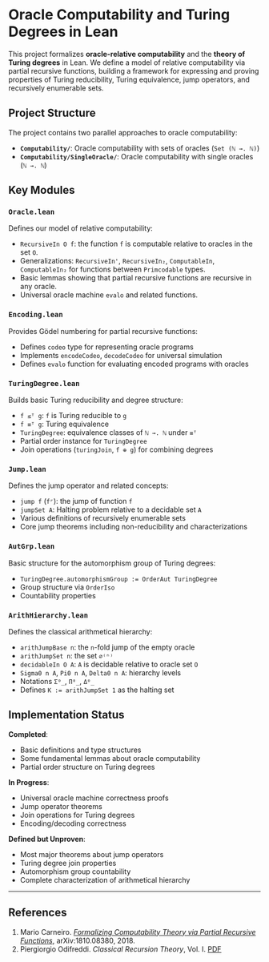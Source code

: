 # Oracle Computability and Turing Degrees in Lean

This project formalizes **oracle-relative computability** and the **theory of Turing degrees** in Lean. We define a model of relative computability via partial recursive functions, building a framework for expressing and proving properties of Turing reducibility, Turing equivalence, jump operators, and recursively enumerable sets.

## Project Structure

The project contains two parallel approaches to oracle computability:

- **`Computability/`**: Oracle computability with sets of oracles (`Set (ℕ →. ℕ)`)
- **`Computability/SingleOracle/`**: Oracle computability with single oracles (`ℕ →. ℕ`)

## Key Modules

### `Oracle.lean`

Defines our model of relative computability:

- `RecursiveIn O f`: the function `f` is computable relative to oracles in the set `O`.
- Generalizations: `RecursiveIn'`, `RecursiveIn₂`, `ComputableIn`, `ComputableIn₂` for functions between `Primcodable` types.
- Basic lemmas showing that partial recursive functions are recursive in any oracle.
- Universal oracle machine `evalo` and related functions.

### `Encoding.lean`

Provides Gödel numbering for partial recursive functions:

- Defines `codeo` type for representing oracle programs
- Implements `encodeCodeo`, `decodeCodeo` for universal simulation
- Defines `evalo` function for evaluating encoded programs with oracles

### `TuringDegree.lean`

Builds basic Turing reducibility and degree structure:

- `f ≤ᵀ g`: `f` is Turing reducible to `g`
- `f ≡ᵀ g`: Turing equivalence  
- `TuringDegree`: equivalence classes of `ℕ →. ℕ` under `≡ᵀ`
- Partial order instance for `TuringDegree`
- Join operations (`turingJoin`, `f ⊕ g`) for combining degrees

### `Jump.lean`

Defines the jump operator and related concepts:

- `jump f` (`f⌜`): the jump of function `f`
- `jumpSet A`: Halting problem relative to a decidable set `A`
- Various definitions of recursively enumerable sets
- Core jump theorems including non-reducibility and characterizations

### `AutGrp.lean`

Basic structure for the automorphism group of Turing degrees:

- `TuringDegree.automorphismGroup := OrderAut TuringDegree`
- Group structure via `OrderIso`
- Countability properties

### `ArithHierarchy.lean`

Defines the classical arithmetical hierarchy:

- `arithJumpBase n`: the `n`-fold jump of the empty oracle
- `arithJumpSet n`: the set `∅⁽ⁿ⁾`
- `decidableIn O A`: `A` is decidable relative to oracle set `O`
- `Sigma0 n A`, `Pi0 n A`, `Delta0 n A`: hierarchy levels
- Notations `Σ⁰_`, `Π⁰_`, `Δ⁰_`
- Defines `K := arithJumpSet 1` as the halting set

## Implementation Status

**Completed**: 
- Basic definitions and type structures
- Some fundamental lemmas about oracle computability
- Partial order structure on Turing degrees

**In Progress**:
- Universal oracle machine correctness proofs
- Jump operator theorems
- Join operations for Turing degrees
- Encoding/decoding correctness

**Defined but Unproven**:
- Most major theorems about jump operators
- Turing degree join properties  
- Automorphism group countability
- Complete characterization of arithmetical hierarchy

---

## References

1. Mario Carneiro. [*Formalizing Computability Theory via Partial Recursive Functions*](https://arxiv.org/pdf/1810.08380), arXiv:1810.08380, 2018.  
2. Piergiorgio Odifreddi. *Classical Recursion Theory*, Vol. I. [PDF](http://www.piergiorgioodifreddi.it/wp-content/uploads/2010/10/CRT1.pdf)
